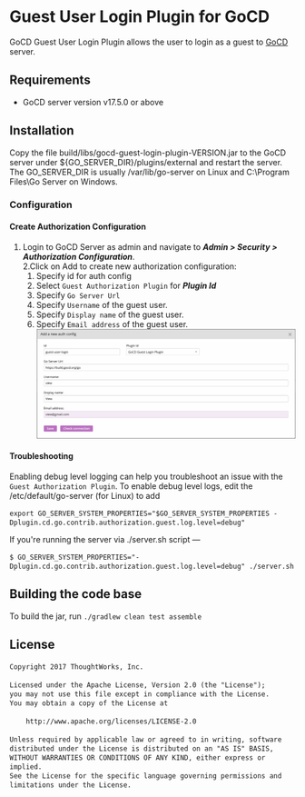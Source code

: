 # Guest User Login Plugin for GoCD
GoCD Guest User Login Plugin allows the user to login as a guest to [GoCD](www.gocd.org) server.

## Requirements
* GoCD server version v17.5.0 or above

## Installation
Copy the file build/libs/gocd-guest-login-plugin-VERSION.jar to the GoCD server under ${GO_SERVER_DIR}/plugins/external and restart the server. The GO_SERVER_DIR is usually /var/lib/go-server on Linux and C:\Program Files\Go Server on Windows.

### Configuration
#### Create Authorization Configuration

1. Login to GoCD Server as admin and navigate to _**Admin > Security > Authorization Configuration**_.  
2.Click on Add to create new authorization configuration:  
    1. Specify id for auth config
    2. Select `Guest Authorization Plugin` for _**Plugin Id**_ 
    3. Specify `Go Server Url`
    4. Specify `Username` of the guest user.
    5. Specify `Display name` of the guest user.
    6. Specify `Email address` of the guest user.
!["Guest Login Plugin Auth Config"][1]

#### Troubleshooting
Enabling debug level logging can help you troubleshoot an issue with the `Guest Authorization Plugin`. To enable debug level logs, edit the /etc/default/go-server (for Linux) to add
```
export GO_SERVER_SYSTEM_PROPERTIES="$GO_SERVER_SYSTEM_PROPERTIES -Dplugin.cd.go.contrib.authorization.guest.log.level=debug"
```

If you're running the server via ./server.sh script —
```
$ GO_SERVER_SYSTEM_PROPERTIES="-Dplugin.cd.go.contrib.authorization.guest.log.level=debug" ./server.sh
```

## Building the code base
To build the jar, run `./gradlew clean test assemble`

## License

```plain
Copyright 2017 ThoughtWorks, Inc.

Licensed under the Apache License, Version 2.0 (the "License");
you may not use this file except in compliance with the License.
You may obtain a copy of the License at

    http://www.apache.org/licenses/LICENSE-2.0

Unless required by applicable law or agreed to in writing, software
distributed under the License is distributed on an "AS IS" BASIS,
WITHOUT WARRANTIES OR CONDITIONS OF ANY KIND, either express or implied.
See the License for the specific language governing permissions and
limitations under the License.
```

[1]: images/auth-config.png     "Guest Login Plugin Auth Config"